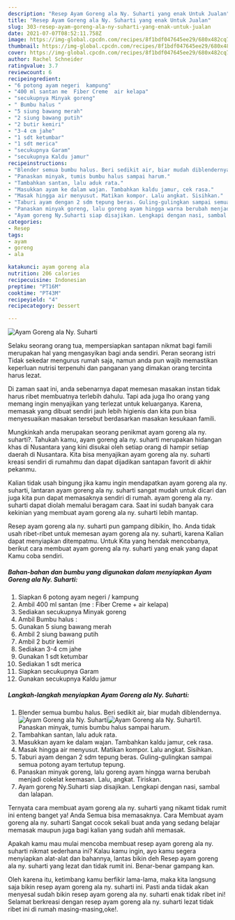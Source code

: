 ```yaml
---
description: "Resep Ayam Goreng ala Ny. Suharti yang enak Untuk Jualan"
title: "Resep Ayam Goreng ala Ny. Suharti yang enak Untuk Jualan"
slug: 303-resep-ayam-goreng-ala-ny-suharti-yang-enak-untuk-jualan
date: 2021-07-07T08:52:11.758Z
image: https://img-global.cpcdn.com/recipes/8f1bdf047645ee29/680x482cq70/ayam-goreng-ala-ny-suharti-foto-resep-utama.jpg
thumbnail: https://img-global.cpcdn.com/recipes/8f1bdf047645ee29/680x482cq70/ayam-goreng-ala-ny-suharti-foto-resep-utama.jpg
cover: https://img-global.cpcdn.com/recipes/8f1bdf047645ee29/680x482cq70/ayam-goreng-ala-ny-suharti-foto-resep-utama.jpg
author: Rachel Schneider
ratingvalue: 3.7
reviewcount: 6
recipeingredient:
- "6 potong ayam negeri  kampung"
- "400 ml santan me  Fiber Creme  air kelapa"
- "secukupnya Minyak goreng"
- " Bumbu halus "
- "5 siung bawang merah"
- "2 siung bawang putih"
- "2 butir kemiri"
- "3-4 cm jahe"
- "1 sdt ketumbar"
- "1 sdt merica"
- "secukupnya Garam"
- "secukupnya Kaldu jamur"
recipeinstructions:
- "Blender semua bumbu halus. Beri sedikit air, biar mudah diblendernya."
- "Panaskan minyak, tumis bumbu halus sampai harum."
- "Tambahkan santan, lalu aduk rata."
- "Masukkan ayam ke dalam wajan. Tambahkan kaldu jamur, cek rasa."
- "Masak hingga air menyusut. Matikan kompor. Lalu angkat. Sisihkan."
- "Taburi ayam dengan 2 sdm tepung beras. Guling-gulingkan sampai semua potong ayam tertutup tepung."
- "Panaskan minyak goreng, lalu goreng ayam hingga warna berubah menjadi cokelat keemasan. Lalu, angkat. Tiriskan."
- "Ayam goreng Ny.Suharti siap disajikan. Lengkapi dengan nasi, sambal dan lalapan."
categories:
- Resep
tags:
- ayam
- goreng
- ala

katakunci: ayam goreng ala 
nutrition: 206 calories
recipecuisine: Indonesian
preptime: "PT16M"
cooktime: "PT43M"
recipeyield: "4"
recipecategory: Dessert

---
```



![Ayam Goreng ala Ny. Suharti](https://img-global.cpcdn.com/recipes/8f1bdf047645ee29/680x482cq70/ayam-goreng-ala-ny-suharti-foto-resep-utama.jpg)

Selaku seorang orang tua, mempersiapkan santapan nikmat bagi famili merupakan hal yang mengasyikan bagi anda sendiri. Peran seorang istri Tidak sekedar mengurus rumah saja, namun anda pun wajib memastikan keperluan nutrisi terpenuhi dan panganan yang dimakan orang tercinta harus lezat.

Di zaman  saat ini, anda sebenarnya dapat memesan masakan instan tidak harus ribet membuatnya terlebih dahulu. Tapi ada juga lho orang yang memang ingin menyajikan yang terlezat untuk keluarganya. Karena, memasak yang dibuat sendiri jauh lebih higienis dan kita pun bisa menyesuaikan masakan tersebut berdasarkan masakan kesukaan famili. 



Mungkinkah anda merupakan seorang penikmat ayam goreng ala ny. suharti?. Tahukah kamu, ayam goreng ala ny. suharti merupakan hidangan khas di Nusantara yang kini disukai oleh setiap orang di hampir setiap daerah di Nusantara. Kita bisa menyajikan ayam goreng ala ny. suharti kreasi sendiri di rumahmu dan dapat dijadikan santapan favorit di akhir pekanmu.

Kalian tidak usah bingung jika kamu ingin mendapatkan ayam goreng ala ny. suharti, lantaran ayam goreng ala ny. suharti sangat mudah untuk dicari dan juga kita pun dapat memasaknya sendiri di rumah. ayam goreng ala ny. suharti dapat diolah memalui beragam cara. Saat ini sudah banyak cara kekinian yang membuat ayam goreng ala ny. suharti lebih mantap.

Resep ayam goreng ala ny. suharti pun gampang dibikin, lho. Anda tidak usah ribet-ribet untuk memesan ayam goreng ala ny. suharti, karena Kalian dapat menyiapkan ditempatmu. Untuk Kita yang hendak mencobanya, berikut cara membuat ayam goreng ala ny. suharti yang enak yang dapat Kamu coba sendiri.

<!--inarticleads1-->

##### Bahan-bahan dan bumbu yang digunakan dalam menyiapkan Ayam Goreng ala Ny. Suharti:

1. Siapkan 6 potong ayam negeri / kampung
1. Ambil 400 ml santan (me : Fiber Creme + air kelapa)
1. Sediakan secukupnya Minyak goreng
1. Ambil  Bumbu halus :
1. Gunakan 5 siung bawang merah
1. Ambil 2 siung bawang putih
1. Ambil 2 butir kemiri
1. Sediakan 3-4 cm jahe
1. Gunakan 1 sdt ketumbar
1. Sediakan 1 sdt merica
1. Siapkan secukupnya Garam
1. Gunakan secukupnya Kaldu jamur




<!--inarticleads2-->

##### Langkah-langkah menyiapkan Ayam Goreng ala Ny. Suharti:

1. Blender semua bumbu halus. Beri sedikit air, biar mudah diblendernya.
<img src="https://img-global.cpcdn.com/steps/ed8b5f6ccd01bd4e/160x128cq70/ayam-goreng-ala-ny-suharti-langkah-memasak-1-foto.jpg" alt="Ayam Goreng ala Ny. Suharti"><img src="https://img-global.cpcdn.com/steps/ff6424628566e977/160x128cq70/ayam-goreng-ala-ny-suharti-langkah-memasak-1-foto.jpg" alt="Ayam Goreng ala Ny. Suharti">1. Panaskan minyak, tumis bumbu halus sampai harum.
1. Tambahkan santan, lalu aduk rata.
1. Masukkan ayam ke dalam wajan. Tambahkan kaldu jamur, cek rasa.
1. Masak hingga air menyusut. Matikan kompor. Lalu angkat. Sisihkan.
1. Taburi ayam dengan 2 sdm tepung beras. Guling-gulingkan sampai semua potong ayam tertutup tepung.
1. Panaskan minyak goreng, lalu goreng ayam hingga warna berubah menjadi cokelat keemasan. Lalu, angkat. Tiriskan.
1. Ayam goreng Ny.Suharti siap disajikan. Lengkapi dengan nasi, sambal dan lalapan.




Ternyata cara membuat ayam goreng ala ny. suharti yang nikamt tidak rumit ini enteng banget ya! Anda Semua bisa memasaknya. Cara Membuat ayam goreng ala ny. suharti Sangat cocok sekali buat anda yang sedang belajar memasak maupun juga bagi kalian yang sudah ahli memasak.

Apakah kamu mau mulai mencoba membuat resep ayam goreng ala ny. suharti nikmat sederhana ini? Kalau kamu ingin, ayo kamu segera menyiapkan alat-alat dan bahannya, lantas bikin deh Resep ayam goreng ala ny. suharti yang lezat dan tidak rumit ini. Benar-benar gampang kan. 

Oleh karena itu, ketimbang kamu berfikir lama-lama, maka kita langsung saja bikin resep ayam goreng ala ny. suharti ini. Pasti anda tiidak akan menyesal sudah bikin resep ayam goreng ala ny. suharti enak tidak ribet ini! Selamat berkreasi dengan resep ayam goreng ala ny. suharti lezat tidak ribet ini di rumah masing-masing,oke!.

